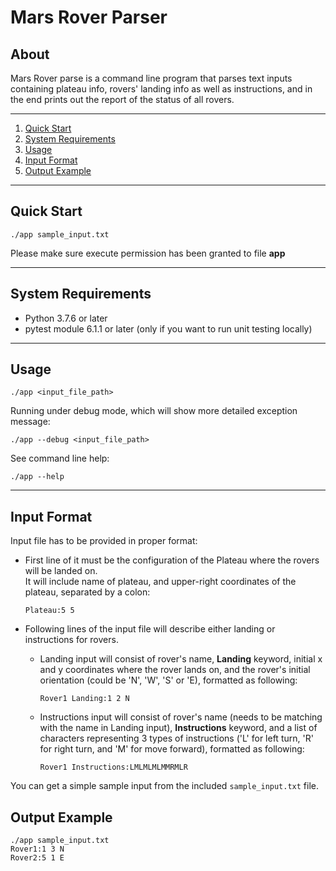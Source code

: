 # Mars Rover Parser

## About

Mars Rover parse is a command line program that parses text inputs containing plateau info, rovers' landing info as well as instructions, and in the end prints out the report of the status of all rovers.

---

1. [Quick Start](#quick-start)
1. [System Requirements](#system-requirements)
1. [Usage](#usage)
1. [Input Format](#input-format)
1. [Output Example](#output-example)

---

## Quick Start

```
./app sample_input.txt
```

Please make sure execute permission has been granted to file **app**

---

## System Requirements

- Python 3.7.6 or later
- pytest module 6.1.1 or later (only if you want to run unit testing locally)

---

## Usage

```
./app <input_file_path>
```

Running under debug mode, which will show more detailed exception message:

```
./app --debug <input_file_path>
```

See command line help:

```
./app --help
```

---

## Input Format

Input file has to be provided in proper format:

- First line of it must be the configuration of the Plateau where the rovers will be landed on.<br/>
  It will include name of plateau, and upper-right coordinates of the plateau, separated by a colon:<br/>

  ```
  Plateau:5 5
  ```

- Following lines of the input file will describe either landing or instructions for rovers.<br/>
  - Landing input will consist of rover's name, **Landing** keyword, initial x and y coordinates where the rover lands on, and the rover's initial orientation (could be 'N', 'W', 'S' or 'E), formatted as following:
    ```
    Rover1 Landing:1 2 N
    ```
  - Instructions input will consist of rover's name (needs to be matching with the name in Landing input), **Instructions** keyword, and a list of characters representing 3 types of instructions ('L' for left turn, 'R' for right turn, and 'M' for move forward), formatted as following:
    ```
    Rover1 Instructions:LMLMLMLMMRMLR
    ```

You can get a simple sample input from the included `sample_input.txt` file.

## Output Example

```
./app sample_input.txt
Rover1:1 3 N
Rover2:5 1 E
```
